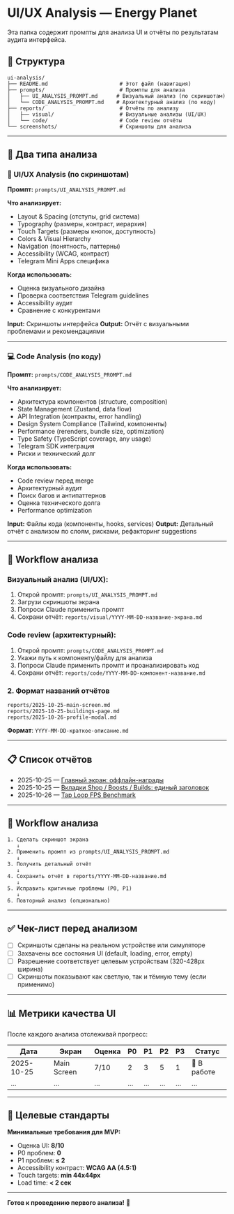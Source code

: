 # UI/UX Analysis — Energy Planet

Эта папка содержит промпты для анализа UI и отчёты по результатам аудита интерфейса.

## 📂 Структура

```
ui-analysis/
├── README.md                       # Этот файл (навигация)
├── prompts/                        # Промпты для анализа
│   ├── UI_ANALYSIS_PROMPT.md      # Визуальный анализ (по скриншотам)
│   └── CODE_ANALYSIS_PROMPT.md    # Архитектурный анализ (по коду)
├── reports/                        # Отчёты по анализу
│   ├── visual/                     # Визуальные анализы (UI/UX)
│   └── code/                       # Code review отчёты
└── screenshots/                    # Скриншоты для анализа
```

---

## 🎯 Два типа анализа

### 📸 UI/UX Analysis (по скриншотам)

**Промпт:** `prompts/UI_ANALYSIS_PROMPT.md`

**Что анализирует:**
- Layout & Spacing (отступы, grid система)
- Typography (размеры, контраст, иерархия)
- Touch Targets (размеры кнопок, доступность)
- Colors & Visual Hierarchy
- Navigation (понятность, паттерны)
- Accessibility (WCAG, контраст)
- Telegram Mini Apps специфика

**Когда использовать:**
- Оценка визуального дизайна
- Проверка соответствия Telegram guidelines
- Accessibility аудит
- Сравнение с конкурентами

**Input:** Скриншоты интерфейса
**Output:** Отчёт с визуальными проблемами и рекомендациями

---

### 💻 Code Analysis (по коду)

**Промпт:** `prompts/CODE_ANALYSIS_PROMPT.md`

**Что анализирует:**
- Архитектура компонентов (structure, composition)
- State Management (Zustand, data flow)
- API Integration (контракты, error handling)
- Design System Compliance (Tailwind, компоненты)
- Performance (rerenders, bundle size, optimization)
- Type Safety (TypeScript coverage, any usage)
- Telegram SDK интеграция
- Риски и технический долг

**Когда использовать:**
- Code review перед merge
- Архитектурный аудит
- Поиск багов и антипаттернов
- Оценка технического долга
- Performance optimization

**Input:** Файлы кода (компоненты, hooks, services)
**Output:** Детальный отчёт с анализом по слоям, рисками, рефакторинг suggestions

---

## 🔄 Workflow анализа

### Визуальный анализ (UI/UX):

1. Открой промпт: `prompts/UI_ANALYSIS_PROMPT.md`
2. Загрузи скриншоты экрана
3. Попроси Claude применить промпт
4. Сохрани отчёт: `reports/visual/YYYY-MM-DD-название-экрана.md`

### Code review (архитектурный):

1. Открой промпт: `prompts/CODE_ANALYSIS_PROMPT.md`
2. Укажи путь к компоненту/файлу для анализа
3. Попроси Claude применить промпт и проанализировать код
4. Сохрани отчёт: `reports/code/YYYY-MM-DD-компонент-название.md`

### 2. Формат названий отчётов

```
reports/2025-10-25-main-screen.md
reports/2025-10-25-buildings-page.md
reports/2025-10-26-profile-modal.md
```

**Формат**: `YYYY-MM-DD-краткое-описание.md`

---

## 📋 Список отчётов

- 2025-10-25 — [Главный экран: оффлайн-награды](reports/visual/2025-10-25-main-screen-offline-rewards.md)
- 2025-10-25 — [Вкладки Shop / Boosts / Builds: единый заголовок](reports/visual/2025-10-25-tab-headers-alignment.md)
- 2025-10-26 — [Tap Loop FPS Benchmark](reports/performance/2025-10-26-tap-loop-benchmark.md)

---

## 🔄 Workflow анализа

```
1. Сделать скриншот экрана
   ↓
2. Применить промпт из prompts/UI_ANALYSIS_PROMPT.md
   ↓
3. Получить детальный отчёт
   ↓
4. Сохранить отчёт в reports/YYYY-MM-DD-название.md
   ↓
5. Исправить критичные проблемы (P0, P1)
   ↓
6. Повторный анализ (опционально)
```

---

## ✅ Чек-лист перед анализом

- [ ] Скриншоты сделаны на реальном устройстве или симуляторе
- [ ] Захвачены все состояния UI (default, loading, error, empty)
- [ ] Разрешение соответствует целевым устройствам (320-428px ширина)
- [ ] Скриншоты показывают как светлую, так и тёмную тему (если применимо)

---

## 📊 Метрики качества UI

После каждого анализа отслеживай прогресс:

| Дата | Экран | Оценка | P0 | P1 | P2 | P3 | Статус |
|------|-------|--------|----|----|----|----|--------|
| 2025-10-25 | Main Screen | 7/10 | 2 | 3 | 5 | 1 | 🔨 В работе |
| ... | ... | ... | ... | ... | ... | ... | ... |

---

## 🎨 Целевые стандарты

**Минимальные требования для MVP:**
- Оценка UI: **8/10**
- P0 проблем: **0**
- P1 проблем: **≤ 2**
- Accessibility контраст: **WCAG AA (4.5:1)**
- Touch targets: **min 44x44px**
- Load time: **< 2 сек**

---

**Готов к проведению первого анализа!** 🚀
